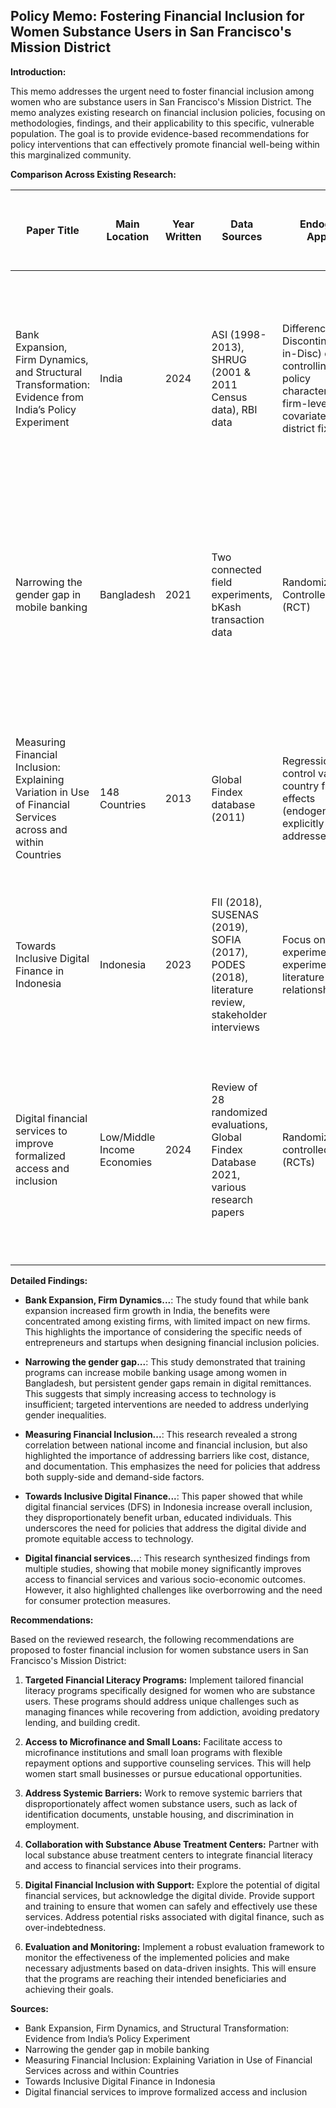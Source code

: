 ## Policy Memo: Fostering Financial Inclusion for Women Substance Users in San Francisco's Mission District

**Introduction:**

This memo addresses the urgent need to foster financial inclusion among women who are substance users in San Francisco's Mission District.  The memo analyzes existing research on financial inclusion policies, focusing on methodologies, findings, and their applicability to this specific, vulnerable population.  The goal is to provide evidence-based recommendations for policy interventions that can effectively promote financial well-being within this marginalized community.

**Comparison Across Existing Research:**

| Paper Title                                                                                             | Main Location | Year Written | Data Sources                                                                                                                                                                                          | Endogeneity Approach                                                                                                                            | Key Differences in Conclusions (Econometric vs. Policy Analysis)                                                                                                                                                                                                                              |
|----------------------------------------------------------------------------------------------------------|-----------------|--------------|----------------------------------------------------------------------------------------------------------------------------------------------------------------------------------------------------|-------------------------------------------------------------------------------------------------------------------------------------------------|---------------------------------------------------------------------------------------------------------------------------------------------------------------------------------------------------------------------------------------------------------------------------------|
| Bank Expansion, Firm Dynamics, and Structural Transformation: Evidence from India’s Policy Experiment       | India           | 2024         | ASI (1998-2013), SHRUG (2001 & 2011 Census data), RBI data                                                                                                                                      | Difference-in-Discontinuity (Diff-in-Disc) design, controlling for pre-policy characteristics, firm-level covariates, year and district fixed effects.                                                | Econometric analysis showed growth in manufacturing firms, mainly benefiting existing firms. Policy analysis might focus on overall credit increase, while econometrics highlights nuanced impacts on firm dynamics.                                                                                                                                      |
| Narrowing the gender gap in mobile banking                                                              | Bangladesh      | 2021         | Two connected field experiments, bKash transaction data                                                                                                                                             | Randomized Controlled Trial (RCT)                                                                                                                  | Econometric analysis showed increased mobile banking use, but men increased digital remittances more than women. Policy analysis might overlook persistent gender gaps despite equal access.                                                                                                                                                           |
| Measuring Financial Inclusion: Explaining Variation in Use of Financial Services across and within Countries | 148 Countries   | 2013         | Global Findex database (2011)                                                                                                                                                                       | Regression models, control variables, country fixed effects (endogeneity not explicitly addressed)                                                  | Econometric analysis showed correlation between income and inclusion. Policy analysis highlighted barriers like cost, distance, and documentation, suggesting market failures.                                                                                                                                                              |
| Towards Inclusive Digital Finance in Indonesia                                                            | Indonesia       | 2023         | FII (2018), SUSENAS (2019), SOFIA (2017), PODES (2018), literature review, stakeholder interviews                                                                                             | Focus on experimental/quasi-experimental literature for causal relationships.                                                                         | No explicit separation of econometric and policy analysis conclusions for comparison.                                                                                                                                                                                              |
| Digital financial services to improve formalized access and inclusion                                     | Low/Middle Income Economies | 2024         | Review of 28 randomized evaluations, Global Findex Database 2021, various research papers                                                                                                           | Randomized controlled trials (RCTs)                                                                                                                  | No explicit separation of econometric and policy analysis conclusions.  Highlights positive impacts from RCTs but notes need for research on overborrowing, consumer protection, and interaction with informal systems.                                                                                                                               |


**Detailed Findings:**

* **Bank Expansion, Firm Dynamics...**:  The study found that while bank expansion increased firm growth in India, the benefits were concentrated among existing firms, with limited impact on new firms.  This highlights the importance of considering the specific needs of entrepreneurs and startups when designing financial inclusion policies.

* **Narrowing the gender gap...**:  This study demonstrated that training programs can increase mobile banking usage among women in Bangladesh, but persistent gender gaps remain in digital remittances.  This suggests that simply increasing access to technology is insufficient; targeted interventions are needed to address underlying gender inequalities.

* **Measuring Financial Inclusion...**:  This research revealed a strong correlation between national income and financial inclusion, but also highlighted the importance of addressing barriers like cost, distance, and documentation.  This emphasizes the need for policies that address both supply-side and demand-side factors.

* **Towards Inclusive Digital Finance...**:  This paper showed that while digital financial services (DFS) in Indonesia increase overall inclusion, they disproportionately benefit urban, educated individuals.  This underscores the need for policies that address the digital divide and promote equitable access to technology.

* **Digital financial services...**: This research synthesized findings from multiple studies, showing that mobile money significantly improves access to financial services and various socio-economic outcomes.  However, it also highlighted challenges like overborrowing and the need for consumer protection measures.


**Recommendations:**

Based on the reviewed research, the following recommendations are proposed to foster financial inclusion for women substance users in San Francisco's Mission District:

1. **Targeted Financial Literacy Programs:** Implement tailored financial literacy programs specifically designed for women who are substance users. These programs should address unique challenges such as managing finances while recovering from addiction, avoiding predatory lending, and building credit.

2. **Access to Microfinance and Small Loans:**  Facilitate access to microfinance institutions and small loan programs with flexible repayment options and supportive counseling services.  This will help women start small businesses or pursue educational opportunities.

3. **Address Systemic Barriers:**  Work to remove systemic barriers that disproportionately affect women substance users, such as lack of identification documents, unstable housing, and discrimination in employment.

4. **Collaboration with Substance Abuse Treatment Centers:** Partner with local substance abuse treatment centers to integrate financial literacy and access to financial services into their programs.

5. **Digital Financial Inclusion with Support:**  Explore the potential of digital financial services, but acknowledge the digital divide.  Provide support and training to ensure that women can safely and effectively use these services.  Address potential risks associated with digital finance, such as over-indebtedness.

6. **Evaluation and Monitoring:**  Implement a robust evaluation framework to monitor the effectiveness of the implemented policies and make necessary adjustments based on data-driven insights.  This will ensure that the programs are reaching their intended beneficiaries and achieving their goals.


**Sources:**

* Bank Expansion, Firm Dynamics, and Structural Transformation: Evidence from India’s Policy Experiment
* Narrowing the gender gap in mobile banking
* Measuring Financial Inclusion: Explaining Variation in Use of Financial Services across and within Countries
* Towards Inclusive Digital Finance in Indonesia
* Digital financial services to improve formalized access and inclusion

